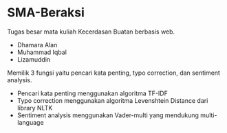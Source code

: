 # SMA-Beraksi
Tugas besar mata kuliah Kecerdasan Buatan berbasis web.
- Dhamara Alan 
- Muhammad Iqbal
- Lizamuddin

Memilik 3 fungsi yaitu pencari kata penting, typo correction, dan sentiment analysis.

- Pencari kata penting menggunakan algoritma TF-IDF
- Typo correction menggunakan algoritma Levenshtein Distance dari library NLTK
- Sentiment analysis menggunakan Vader-multi yang mendukung multi-language

